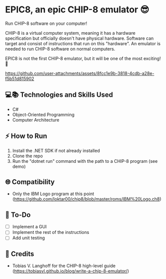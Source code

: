 # EPIC8, an epic CHIP-8 emulator 😎
Run CHIP-8 software on your computer!

CHIP-8 is a virtual computer system, meaning it has a hardware specification but officially doesn't have physical hardware. Software can target and consist of instructions that run on this "hardware". An emulator is needed to run CHIP-8 software on normal computers. 

EPIC8 is not the first CHIP-8 emulator, but it will be one of the most exciting! 🌟

https://github.com/user-attachments/assets/8fcc1e9b-3818-4cdb-a28e-f5b51d815902 

## 💻📚 Technologies and Skills Used
- C#
- Object-Oriented Programming
- Computer Architecture

## ⚡ How to Run
1. Install the .NET SDK if not already installed
2. Clone the repo
3. Run the "dotnet run" command with the path to a CHIP-8 program (see demo)

## 🌐 Compatibility
- Only the IBM Logo program at this point (https://github.com/loktar00/chip8/blob/master/roms/IBM%20Logo.ch8)

## 📜 To-Do
- [ ] Implement a GUI
- [ ] Implement the rest of the instructions
- [ ] Add unit testing

## 📣 Credits
- Tobias V. Langhoff for the CHIP-8 high-level guide (https://tobiasvl.github.io/blog/write-a-chip-8-emulator/)
